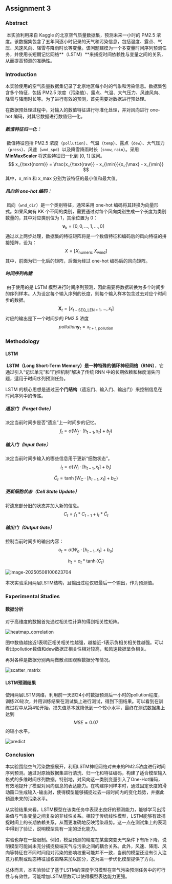 ## Assignment 3

### Abstract

​		本实验利用来自 Kaggle 的北京空气质量数据集，预测未来一小时的 PM2.5 浓度。该数据集包含了五年间逐小时记录的天气和污染信息，包括温度、露点、气压、风速风向、降雪与降雨时长等变量。该问题建模为一个多变量时间序列预测任务，并使用长短期记忆网络**（LSTM）**来捕捉时间依赖性与变量之间的关系，从而提高预测的准确性。



### Introduction

​		本实验使用的空气质量数据集记录了北京地区每小时的气象和污染信息。数据集包含多个特征，包括 PM2.5 浓度（污染值）、露点、气温、大气压力、风速风向、降雪与降雨时长等。为了进行有效的预测，首先需要对数据进行预处理。

在数据预处理过程中，对输入的数值特征进行标准化处理，并对风向进行 one-hot 编码，对其它数据进行数值归一化。

##### 数值特征归一化：

​		数值特征包括 PM2.5 浓度（`pollution`）、气温（`temp`）、露点（`dew`）、大气压力（`press`）、风速（`wnd_spd`）以及降雪降雨时长（`snow`, `rain`）。采用 **MinMaxScaler** 将这些特征归一化到 [0, 1] 区间。
$$
⁡x_{\text{norm}} = \frac{x_{\text{raw}} - x_{\min}}{x_{\max} - x_{\min}}
$$
其中，x_min 和 x_max 分别为该特征的最小值和最大值。

##### 风向的 one-hot 编码：

​		风向（`wnd_dir`）是一个类别特征，通常采用 one-hot 编码将其转换为向量形式。如果风向有 KK 个不同的类别，需要通过对每个风向类别生成一个长度为类别数量的，其中对应类别位为 1，其余位置为 0：
$$
\mathbf{v}_k = [0, 0, \dots, 1, \dots, 0] \quad
$$
通过以上两步处理，数据集的特征矩阵将是一个数值特征和编码后的风向特征的拼接矩阵，设为：
$$
X = [X_{\text{numeric}} \; X_{\text{wind}}]
$$
其中，前面为归一化后的矩阵，后面为经过 one-hot 编码后的风向矩阵。

##### 时间序列构建

​		由于使用的是 LSTM 模型进行时间序列预测，因此需要将数据转换为多个时间步的序列样本。人为设定每个输入序列的长度，则每个输入样本包含过去对应个时间步的数据。
$$
\mathbf{X}_t = [x_{t-\text{SEQ\_LEN}+1}, \dots, x_t]
$$
对应的输出是下一个时间步的 PM2.5 浓度
$$
pollution\mathbf{y}_t = x_{t+1, \text{pollution}}
$$


### Methodology

#### LSTM

​		**LSTM（Long Short-Term Memory）**是一种特殊的**循环神经网络（RNN）**，它通过引入“记忆单元”和“门控机制”解决了传统 RNN 中的长期依赖和梯度消失问题，适用于时间序列预测任务。

LSTM 的核心思想是通过**三个门结构**（遗忘门、输入门、输出门）来控制信息在时间序列中的传递。

##### 遗忘门（Forget Gate）

决定当前时间步是否“遗忘”上一时间步的记忆。
$$
f_t = \sigma(W_f \cdot [h_{t-1}, x_t] + b_f)
$$

##### 输入门（Input Gate）

决定当前时间步输入的哪些信息用于更新“细胞状态”。
$$
i_t = \sigma(W_i \cdot [h_{t-1}, x_t] + b_i)
$$

$$
\tilde{C}_t = \tanh(W_C \cdot [h_{t-1}, x_t] + b_C)
$$

##### 更新细胞状态（Cell State Update）

将遗忘部分旧的状态并加入新的信息。
$$
C_t = f_t * C_{t-1} + i_t * \tilde{C}_t
$$


##### 输出门（Output Gate）

控制当前时间步的输出内容：
$$
o_t = \sigma(W_o \cdot [h_{t-1}, x_t] + b_o)
$$

$$
h_t = o_t * \tanh(C_t)
$$

![image-20250508100623704](C:\Users\zyd\AppData\Roaming\Typora\typora-user-images\image-20250508100623704.png)

本次实验采用两层LSTM结构，且输出过程仅取最后一个输出，作为预测值。




### Experimental Studies

#### 数据分析

对于高维度的数据首先通过相关性计算的得到相关性矩阵。

![heatmap_correlation](D:\大学\大三下课程\PRML\Assignment3\figures\heatmap_correlation.png)

图中数值越接近1表明正相关相关性越强，越接近-1表示负相关相关性越强。可以看出pollution数值和dew数据正相关性相对较高，和风速数据呈负相关。

再对各种是数据分别两两做散点图观察数据分布情况。

![scatter_matrix](D:\大学\大三下课程\PRML\Assignment3\figures\scatter_matrix.png)



#### LSTM预测结果

使用两层LSTM网络，利用前一天即24小时数据预测后一小时的pollution程度，训练20轮次，并用训练结果在测试集上进行测试，得到下图结果。可以看到在训练过程中从第4轮开始，损失值基本就降低到一个较小水平，最终在测试数据集上达到
$$
MSE = 0.07
$$
的较小水平。

![predict](D:\大学\大三下课程\PRML\Assignment3\predict.png)



### Conclusion

​		本实验围绕空气污染数据展开，利用LSTM神经网络对未来的PM2.5浓度进行时间序列预测。通过对原始数据集进行清洗、归一化和特征编码，构建了适合模型输入格式的多维时间序列数据。特别地，对风向这一类别变量引入了One-Hot编码，有效地提升了模型对风向信息的表达能力。在构建序列样本时，通过固定长度的滑动窗口生成输入-输出对，使得模型能够捕捉过去一段时间内的变化趋势，并据此预测未来的污染水平。

​		从实验结果来看，LSTM模型在该类任务中表现出良好的预测能力，能够学习出污染值与气象变量之间复杂的非线性关系。相较于传统线性模型，LSTM能够有效捕捉时间上的长期依赖关系，从而更准确地反映污染趋势。这一点在测试集上的表现中得到了验证，说明模型具有一定的泛化能力。

​		实验也存在一些限制。例如，模型预测的精度在某些突变天气条件下有所下降，说明模型可能尚未充分捕捉极端天气与污染之间的耦合关系。此外，风速、降雨、风向等特征在不同时间段对污染的影响权重可能并不一致，当前的模型还没有引入注意力机制或动态特征加权策略来加以区分，这为进一步优化模型提供了方向。

总体而言，本实验验证了基于LSTM的深度学习模型在空气污染预测任务中的可行性与有效性。可能增加LSTM层数可以使得模型表达能力更强。